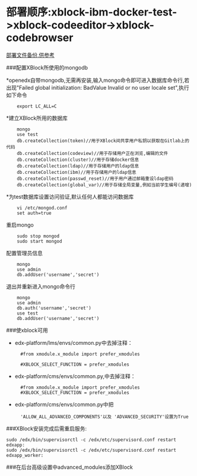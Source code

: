 部署顺序:xblock-ibm-docker-test->xblock-codeeditor->xblock-codebrowser
====

[部署文件备份,供参考](https://github.com/rainymoon911/online_experiment_platform/tree/master/OpenEdX/edx_config.backup)

###配置XBlock所使用的mongodb

*openedx自带mongodb,无需再安装,输入mongo命令即可进入数据库命令行,若出现"Failed global initialization: BadValue Invalid or no user locale set",执行如下命令

        export LC_ALL=C
        
*建立XBlock所用的数据库

        mongo
        use test
        db.createCollection(token)//用于XBlock间共享用户私钥以获取在Gitlab上的代码
        db.createCollection(codeview)//用于存储用户正在浏览,编辑的文件
        db.createCollection(cluster)//用于存储docker信息
        db.createCollection(ldap)//用于存储用户的ldap信息
        db.createCollection(ibm)//用于存储用户的ldap信息
        db.createCollection(passwd_reset)//用于用户通过邮箱重设ldap密码
        db.createCollection(global_var)//用于存储全局变量,例如当前学生编号(递增)
        
*为test数据库设置访问验证,默认任何人都能访问数据库

        vi /etc/mongod.conf 
        set auth=true

重启mongo 

        sudo stop mongod
        sudo start mongod

配置管理员信息

        mongo
        use admin
        db.addUser('username','secret')
        
退出并重新进入mongo命令行

        mongo
        use admin
        db.auth('username','secret')
        use test
        db.addUser('username','secret')

###使xblock可用

* edx-platform/lms/envs/common.py中去掉注释：

        #from xmodule.x_module import prefer_xmodules
  
        #XBLOCK_SELECT_FUNCTION = prefer_xmodules
  
* edx-platform/cms/envs/common.py,中去掉注释：

        #from xmodule.x_module import prefer_xmodules
        #XBLOCK_SELECT_FUNCTION = prefer_xmodules
    
* edx-platform/cms/envs/common.py中把

        'ALLOW_ALL_ADVANCED_COMPONENTS'以及 'ADVANCED_SECURITY'设置为True
    

###XBlock安装完成后需重启服务:

    sudo /edx/bin/supervisorctl -c /edx/etc/supervisord.conf restart edxapp:
    sudo /edx/bin/supervisorctl -c /edx/etc/supervisord.conf restart edxapp_worker:
    
###在后台高级设置中advanced_modules添加XBlock
